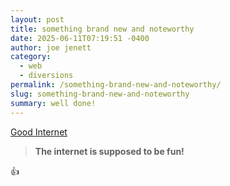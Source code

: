 ```yaml
---
layout: post
title: something brand new and noteworthy
date: 2025-06-11T07:19:51 -0400
author: joe jenett
category:
  - web
  - diversions
permalink: /something-brand-new-and-noteworthy/
slug: something-brand-new-and-noteworthy
summary: well done!
---
```

<a title="Good Internet" href="https://goodinternetmagazine.com/">Good Internet</a>
<blockquote>
<p>
<strong>
The internet is supposed to be fun! 
</strong>
</p>
</blockquote>
<p class="onepointfiveem">
👍
</p>
<a href="https://brid.gy/publish/mastodon"></a>